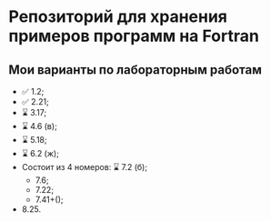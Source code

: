 # Репозиторий для хранения примеров программ на Fortran

## Мои варианты по лабораторным работам

* ✅ 1.2;
* ✅ 2.21;
* ⌛ 3.17;
* ⌛ 4.6 (в);
* ⌛ 5.18;
* ⌛ 6.2 (ж);
* Состоит из 4 номеров:
  ⌛ 7.2 (б);
  * 7.6;
  * 7.22;
  * 7.41+();
* 8.25.
